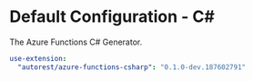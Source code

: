 # Default Configuration - C\#

The Azure Functions C# Generator.

``` yaml $(azure-functions-csharp)
use-extension:
  "autorest/azure-functions-csharp": "0.1.0-dev.187602791"
```
